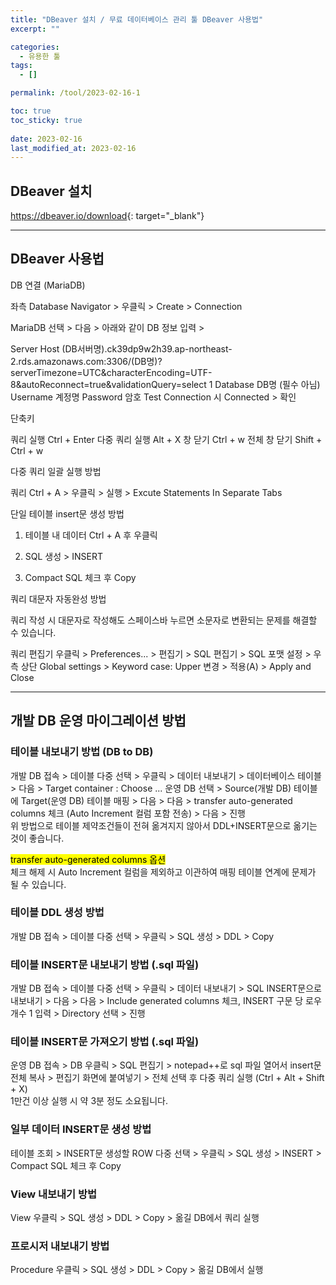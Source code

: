 ```yaml
---
title: "DBeaver 설치 / 무료 데이터베이스 관리 툴 DBeaver 사용법"
excerpt: ""

categories:
  - 유용한 툴
tags:
  - []

permalink: /tool/2023-02-16-1

toc: true
toc_sticky: true
 
date: 2023-02-16
last_modified_at: 2023-02-16
---
```


## DBeaver 설치

<https://dbeaver.io/download>{: target="_blank"}

---

## DBeaver 사용법

DB 연결 (MariaDB)

좌측 Database Navigator > 우클릭 > Create > Connection

MariaDB 선택 > 다음 > 아래와 같이 DB 정보 입력 >

Server Host	(DB서버명).ck39dp9w2h39.ap-northeast-2.rds.amazonaws.com:3306/(DB명)?serverTimezone=UTC&characterEncoding=UTF-8&autoReconnect=true&validationQuery=select 1
Database	DB명 (필수 아님)
Username	계정명
Password	암호
Test Connection 시 Connected > 확인



단축키

쿼리 실행	Ctrl + Enter
다중 쿼리 실행	Alt + X
창 닫기	Ctrl + w
전체 창 닫기	Shift + Ctrl + w


다중 쿼리 일괄 실행 방법

쿼리 Ctrl + A > 우클릭 > 실행 > Excute Statements In Separate Tabs



단일 테이블 insert문 생성 방법

1. 테이블 내 데이터 Ctrl + A 후 우클릭

2. SQL 생성 > INSERT

3. Compact SQL 체크 후 Copy



쿼리 대문자 자동완성 방법

쿼리 작성 시 대문자로 작성해도 스페이스바 누르면 소문자로 변환되는 문제를 해결할 수 있습니다.

쿼리 편집기 우클릭 > Preferences... > 편집기 > SQL 편집기 > SQL 포맷 설정 > 우측 상단 Global settings > Keyword case: Upper 변경 > 적용(A) > Apply and Close



---

## 개발 DB 운영 마이그레이션 방법

### 테이블 내보내기 방법 (DB to DB)
개발 DB 접속 > 데이블 다중 선택 > 우클릭 > 데이터 내보내기 > 데이터베이스 테이블 > 다음 > Target container : Choose ... 운영 DB 선택 > Source(개발 DB) 테이블에 Target(운영 DB) 테이블 매핑 > 다음 > 다음 > transfer auto-generated columns 체크 (Auto Increment 컬럼 포함 전송) > 다음 > 진행  
위 방법으로 테이블 제약조건들이 전혀 옮겨지지 않아서 DDL+INSERT문으로 옮기는 것이 좋습니다.

<mark>transfer auto-generated columns 옵션</mark>  
체크 해제 시 Auto Increment 컬럼을 제외하고 이관하여 매핑 테이블 연계에 문제가 될 수 있습니다.

### 테이블 DDL 생성 방법
개발 DB 접속 > 데이블 다중 선택 > 우클릭 > SQL 생성 > DDL > Copy

### 테이블 INSERT문 내보내기 방법 (.sql 파일)
개발 DB 접속 > 데이블 다중 선택 > 우클릭 > 데이터 내보내기 > SQL INSERT문으로 내보내기 > 다음 > 다음 > Include generated columns 체크, INSERT 구문 당 로우 개수	1 입력 > Directory 선택 > 진행

### 테이블 INSERT문 가져오기 방법 (.sql 파일)
운영 DB 접속 > DB 우클릭 > SQL 편집기 > notepad++로 sql 파일 열어서 insert문 전체 복사 > 편집기 화면에 붙여넣기 > 전체 선택 후 다중 쿼리 실행 (Ctrl + Alt + Shift + X)  
1만건 이상 실행 시 약 3분 정도 소요됩니다.

### 일부 데이터 INSERT문 생성 방법
테이블 조회 > INSERT문 생성할 ROW 다중 선택 > 우클릭 > SQL 생성 > INSERT > Compact SQL 체크 후 Copy

### View 내보내기 방법
View 우클릭 > SQL 생성 > DDL > Copy > 옮길 DB에서 쿼리 실행

### 프로시저 내보내기 방법
Procedure 우클릭 > SQL 생성 > DDL > Copy > 옮길 DB에서 실행